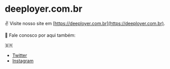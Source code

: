 # deeployer.com.br

:v: Visite nosso site em [https://deeployer.com.br](https://deeployer.com.br).

:speech_balloon: Fale conosco por aqui também: 

:brazil:

- [Twitter](https://twitter.com/deeployer) 
- [Instagram](https://www.instagram.com/deeployer/)
